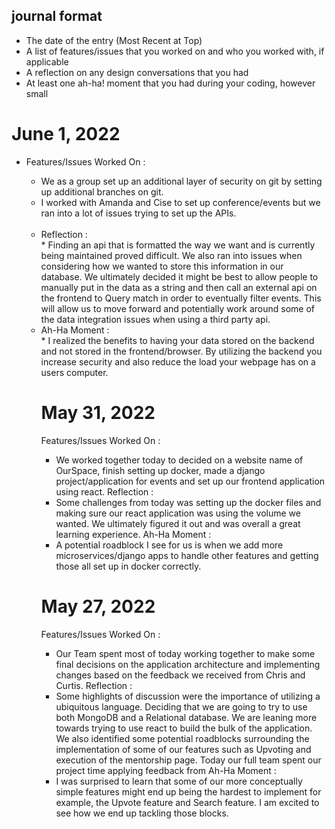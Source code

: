 
## journal format
* The date of the entry (Most Recent at Top)
* A list of features/issues that you worked on and who you worked with, if applicable
* A reflection on any design conversations that you had
* At least one ah-ha! moment that you had during your coding, however small

# June 1, 2022
<ul>
<li> Features/Issues Worked On : </li>
<ul>
<li>We as a group set up an additional layer of security on git by setting up additional branches on git. </li>
<li> I worked with Amanda and Cise to set up conference/events but we ran into a lot of issues trying to set up the APIs. </li> <br>
<li> Reflection : </li>
* Finding an api that is formatted the way we want and is currently being maintained proved difficult. We also ran into issues when considering how we wanted to store this information in our database. We ultimately decided it might be best to allow people to manually put in the data as a string and then call an external api on the frontend to Query match in order to eventually filter events. This will allow us to move forward and potentially work around some of the data integration issues when using a third party api. <br>
<li> Ah-Ha Moment : </li>
* I realized the benefits to having your data stored on the backend and not stored in the frontend/browser. By utilizing the backend you increase security and also reduce the load your webpage has on a users computer.

# May 31, 2022
Features/Issues Worked On :
* We worked together today to decided on a website name of OurSpace, finish setting up docker, made a django project/application for events and set up our frontend application using react. 
Reflection :
* Some challenges from today was setting up the docker files and making sure our react application was using the volume we wanted. We ultimately figured it out and was overall a great learning experience. 
Ah-Ha Moment :
* A potential roadblock I see for us is when we add more microservices/django apps to handle other features and getting those all set up in docker correctly. 

# May 27, 2022
Features/Issues Worked On :
* Our Team spent most of today working together to make some final decisions on the application architecture and implementing changes based on the feedback we received from Chris and Curtis.
Reflection :
* Some highlights of discussion were the importance of utilizing a ubiquitous language. Deciding that we are going to try to use both MongoDB and a Relational database. We are leaning more towards trying to use react to build the bulk of the application. We also identified some potential roadblocks surrounding the implementation of some of our features such as Upvoting and execution of the mentorship page.
Today our full team spent our project time applying feedback from
Ah-Ha Moment :
* I was surprised to learn that some of our more conceptually simple features might end up being the hardest to implement for example, the Upvote feature and Search feature. I am excited to see how we end up tackling those blocks.
